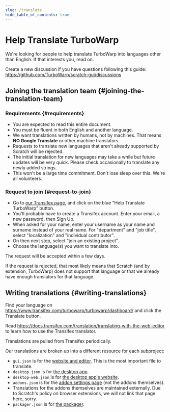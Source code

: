 ```yaml
---
slug: /translate
hide_table_of_contents: true
---
```


# Help Translate TurboWarp

We're looking for people to help translate TurboWarp into languages other than English. If that interests you, read on.

Create a new discussion if you have questions following this guide: https://github.com/TurboWarp/scratch-gui/discussions

## Joining the translation team {#joining-the-translation-team}

### Requirements {#requirements}

 - You are expected to read this entire document.
 - You must be fluent in both English and another language.
 - We want translations written by humans, not by machines. That means **NO Google Translate** or other machine translators.
 - Requests to translate new languages that aren't already supported by Scratch will be rejected.
 - The initial translation for new languages may take a while but future updates will be very quick. Please check occasionally to translate any newly added strings.
 - This won't be a large time commitment. Don't lose sleep over this. We're all volunteers.

### Request to join {#request-to-join}
 
 - Go to [our Transifex page](https://www.transifex.com/turbowarp/turbowarp/), and click on the blue "Help Translate TurboWarp" button.
 - You'll probably have to create a Transifex account. Enter your email, a new password, then Sign Up.
 - When asked for your name, enter your username as your name and surname instead of your real name. For "department" and "job title", select "localization" and "individual contributor".
 - On then next step, select "join an existing project".
 - Choose the language(s) you want to translate into.

The request will be accepted within a few days.

If the request is rejected, that most likely means that Scratch (and by extension, TurboWarp) does not support that language or that we already have enough translators for that language.

## Writing translations {#writing-translations}

Find your language on https://www.transifex.com/turbowarp/turbowarp/dashboard/ and click the Translate button.

Read https://docs.transifex.com/translation/translating-with-the-web-editor to learn how to use the Transifex translator.

Translations are pulled from Transifex periodically.

Our translations are broken up into a different resource for each subproject:

 - `gui.json` is for the [website and editor](https://turbowarp.org). This is the most important file to translate.
 - `desktop.json` is for [the desktop app](https://desktop.turbowarp.org/).
 - `desktop-web.json` is for [the desktop app's website](https://desktop.turbowarp.org/).
 - `addons.json` is for the [addon settings page](https://turbowarp.org/addons) (not the addons themselves).
 - Translations for the addons themselves are maintained externally. Due to Scratch's policy on browser extensions, we will not link that page here, sorry.
 - `packager.json` is for [the packager](https://packager.turbowarp.org/).
